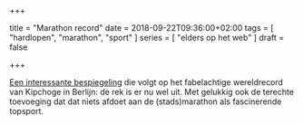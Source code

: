 +++

title = "Marathon record"
date = 2018-09-22T09:36:00+02:00 
tags = [ "hardlopen", "marathon", "sport" ] 
series = [ "elders op het web" ] 
draft = false

+++

[Een interessante bespiegeling](https://www.letsrun.com/news/2018/09/meaning-20139-berlin-masterpiece-eliud-kipchoge-brought-era-world-record-chases-close/) die volgt op het fabelachtige wereldrecord van Kipchoge in Berlijn: de rek is er nu wel uit. Met gelukkig ook de terechte toevoeging dat dat niets afdoet aan de (stads)marathon als fascinerende topsport.